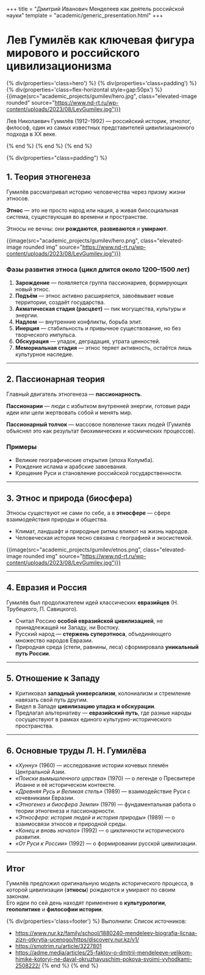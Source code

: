 ﻿+++
title = "Дмитрий Иванович Менделеев как деятель российской науки"
template = "academic/generic_presentation.html"
+++

# Лев Гумилёв как ключевая фигура мирового и российского цивилизационизма

{% div(properties='class=hero') %}
{% div(properties='class=padding') %}
{% div(properties='class=flex-horizontal style=gap:50px') %}
{{image(src="academic_projects/gumilev/hero.jpg", class="elevated-image rounded" source="https://www.nd-rt.ru/wp-content/uploads/2023/08/LevGumilev.jpg")}}
<p style="align-content: center">Лев Николаевич Гумилёв (1912–1992) — российский историк, этнолог, философ, один из самых известных представителей цивилизационного подхода в XX веке.</p>
{% end %}
{% end %}
{% end %}

{% div(properties="class=padding") %}

## 1. Теория этногенеза

Гумилёв рассматривал историю человечества через призму жизни этносов.

**Этнос** — это не просто народ или нация, а живая биосоциальная система, существующая во времени и пространстве.

Этносы не вечны: они **рождаются**, **развиваются** и **умирают**.

{{image(src="academic_projects/gumilev/hero.png", class="elevated-image rounded img" source="https://www.nd-rt.ru/wp-content/uploads/2023/08/LevGumilev.jpg")}}

### Фазы развития этноса (цикл длится около 1200–1500 лет)

1. **Зарождение** — появляется группа пассионариев, формирующих новый этнос.
2. **Подъём** — этнос активно расширяется, завоёвывает новые территории, создаёт государства.
3. **Акматическая стадия (расцвет)** — пик могущества, культуры и энергии.
4. **Надлом** — внутренние конфликты, борьба элит.
5. **Инерция** — стабильность и привычное существование, но без творческого импульса.
6. **Обскурация** — упадок, деградация, утрата ценностей.
7. **Мемориальная стадия** — этнос теряет активность, остаётся лишь культурное наследие.

---

## 2. Пассионарная теория

Главный двигатель этногенеза — **пассионарность**.

**Пассионарии** — люди с избытком внутренней энергии, готовые ради идеи или цели жертвовать собой и менять мир.

**Пассионарный толчок** — массовое появление таких людей (Гумилёв объяснял это как результат биохимических и космических процессов).

### Примеры

- Великие географические открытия (эпоха Колумба).
- Рождение ислама и арабские завоевания.
- Крещение Руси и становление российской государственности.

---

## 3. Этнос и природа (биосфера)

Этносы существуют не сами по себе, а в **этносфере** — сфере взаимодействия природы и общества.

- Климат, ландшафт и природные ритмы влияют на жизнь народов.
- Человеческая история тесно связана с географией и экосистемой.

{{image(src="academic_projects/gumilev/etnos.png", class="elevated-image rounded img" source="https://www.nd-rt.ru/wp-content/uploads/2023/08/LevGumilev.jpg")}}

---

## 4. Евразия и Россия

Гумилёв был продолжателем идей классических **евразийцев** (Н. Трубецкого, П. Савицкого).

- Считал Россию **особой евразийской цивилизацией**, не принадлежащей ни Западу, ни Востоку.
- Русский народ — **стержень суперэтноса**, объединяющего множество народов Евразии.
- Природная среда (степи, равнины, леса) сформировала **уникальный путь России**.

---

## 5. Отношение к Западу

- Критиковал **западный универсализм**, колониализм и стремление навязать свой путь другим.
- Видел в Западе **цивилизацию упадка и обскурации**.
- Предлагал альтернативу — **евразийский путь**, где разные народы сосуществуют в рамках единого культурно-исторического пространства.

---

## 6. Основные труды Л. Н. Гумилёва

- *«Хунну»* (1960) — исследование истории кочевых племён Центральной Азии.
- *«Поиски вымышленного царства»* (1970) — о легенде о Пресвитере Иоанне и её историческом контексте.
- *«Древняя Русь и Великая степь»* (1989) — взаимодействие Руси с кочевниками Евразии.
- *«Этногенез и биосфера Земли»* (1979) — фундаментальная работа о теории этногенеза и пассионарности.
- *«Этносфера: история людей и история природы»* (1989) — о взаимосвязи этносов и природной среды.
- *«Конец и вновь начало»* (1992) — о цикличности исторического развития.
- *«От Руси к России»* (1992) — о формировании русской цивилизации.

---

## Итог

Гумилёв предложил оригинальную модель исторического процесса, в которой цивилизации (**этносы**) рождаются и умирают по своим законам.  
Его идеи по сей день находят применение в **культурологии**, **геополитике** и **философии истории**.

{% div(properties='class=footer') %}
Выполнили: 
Список источников:
- https://www.nur.kz/family/school/1880240-mendeleev-biografia-licnaa-zizn-otkrytia-ucenogo/https/discovery.nur.kz/v1/
- https://smotrim.ru/article/3227801
- https://adme.media/articles/25-faktov-o-dmitrii-mendeleeve-velikom-himike-kotoryj-ne-daval-okruzhayuschim-pokoya-svoimi-vyhodkami-2508222/
{% end %}
{% end %}